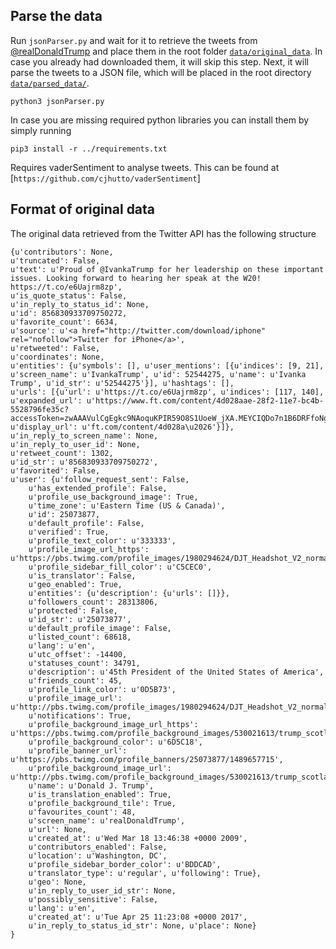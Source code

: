 ## Parse the data

Run `jsonParser.py` and wait for it to retrieve the tweets from [@realDonaldTrump](https://twitter.com/realdonaldtrump) and place them in the root folder [`data/original_data`](../data/original_data). In case you already had downloaded them, it will skip this step. Next, it will parse the tweets to a JSON file, which will be placed in the root directory [`data/parsed_data/`](../data/parsed_data). 

```
python3 jsonParser.py
```

In case you are missing required python libraries you can install them by simply running

```
pip3 install -r ../requirements.txt
```

Requires vaderSentiment to analyse tweets. This can be found at [`https://github.com/cjhutto/vaderSentiment`]


## Format of original data

The original data retrieved from the Twitter API has the following structure

```
{u'contributors': None, 
u'truncated': False, 
u'text': u'Proud of @IvankaTrump for her leadership on these important issues. Looking forward to hearing her speak at the W20! https://t.co/e6Uajrm8zp', 
u'is_quote_status': False, 
u'in_reply_to_status_id': None, 
u'id': 856830933709750272, 
u'favorite_count': 6634, 
u'source': u'<a href="http://twitter.com/download/iphone" rel="nofollow">Twitter for iPhone</a>', 
u'retweeted': False, 
u'coordinates': None, 
u'entities': {u'symbols': [], u'user_mentions': [{u'indices': [9, 21], u'screen_name': u'IvankaTrump', u'id': 52544275, u'name': u'Ivanka Trump', u'id_str': u'52544275'}], u'hashtags': [], 
u'urls': [{u'url': u'https://t.co/e6Uajrm8zp', u'indices': [117, 140], u'expanded_url': u'https://www.ft.com/content/4d028aae-28f2-11e7-bc4b-5528796fe35c?accessToken=zwAAAVulCgEgkc9NAoquKPIR59O8S1UoeW_jXA.MEYCIQDo7n1B6DRFfoNghad5hu27qKJp_kNnHuwgcZrwlShquQIhAOgwEKdMfkR6Q8aQW6IjBzEDTh04cx985L8ETZq8Oo8u&sharetype=gift', u'display_url': u'ft.com/content/4d028a\u2026'}]}, 
u'in_reply_to_screen_name': None, 
u'in_reply_to_user_id': None, 
u'retweet_count': 1302, 
u'id_str': u'856830933709750272', 
u'favorited': False, 
u'user': {u'follow_request_sent': False, 
	u'has_extended_profile': False, 
	u'profile_use_background_image': True, 
	u'time_zone': u'Eastern Time (US & Canada)', 
	u'id': 25073877, 
	u'default_profile': False, 
	u'verified': True, 
	u'profile_text_color': u'333333', 
	u'profile_image_url_https': u'https://pbs.twimg.com/profile_images/1980294624/DJT_Headshot_V2_normal.jpg', 
	u'profile_sidebar_fill_color': u'C5CEC0', 
	u'is_translator': False, 
	u'geo_enabled': True, 
	u'entities': {u'description': {u'urls': []}}, 
	u'followers_count': 28313806, 
	u'protected': False, 
	u'id_str': u'25073877', 
	u'default_profile_image': False, 
	u'listed_count': 68618, 
	u'lang': u'en', 
	u'utc_offset': -14400, 
	u'statuses_count': 34791, 
	u'description': u'45th President of the United States of America',
	u'friends_count': 45, 
	u'profile_link_color': u'0D5B73', 
	u'profile_image_url': u'http://pbs.twimg.com/profile_images/1980294624/DJT_Headshot_V2_normal.jpg', 
	u'notifications': True, 
	u'profile_background_image_url_https': u'https://pbs.twimg.com/profile_background_images/530021613/trump_scotland__43_of_70_cc.jpg', 
	u'profile_background_color': u'6D5C18', 
	u'profile_banner_url': u'https://pbs.twimg.com/profile_banners/25073877/1489657715', 
	u'profile_background_image_url': u'http://pbs.twimg.com/profile_background_images/530021613/trump_scotland__43_of_70_cc.jpg', 
	u'name': u'Donald J. Trump', 
	u'is_translation_enabled': True, 
	u'profile_background_tile': True, 
	u'favourites_count': 48, 
	u'screen_name': u'realDonaldTrump', 
	u'url': None, 
	u'created_at': u'Wed Mar 18 13:46:38 +0000 2009', 
	u'contributors_enabled': False, 
	u'location': u'Washington, DC', 
	u'profile_sidebar_border_color': u'BDDCAD', 
	u'translator_type': u'regular', u'following': True}, 
	u'geo': None, 
	u'in_reply_to_user_id_str': None, 
	u'possibly_sensitive': False, 
	u'lang': u'en', 
	u'created_at': u'Tue Apr 25 11:23:08 +0000 2017', 
	u'in_reply_to_status_id_str': None, u'place': None}
}
```